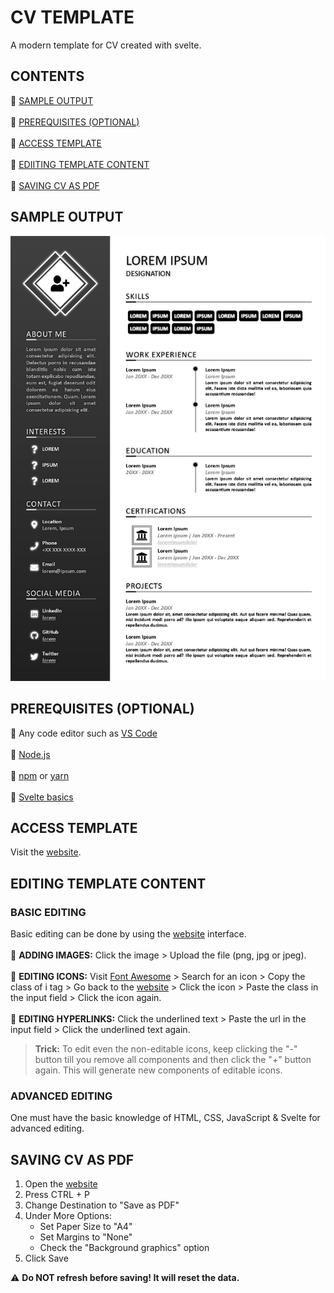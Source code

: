 # CV TEMPLATE

A modern template for CV created with svelte.

## CONTENTS

:white_square_button: [SAMPLE OUTPUT](#sample-output)
<br /><br />:white_square_button: [PREREQUISITES (OPTIONAL)](#prerequisites-optional)
<br /><br />:white_square_button: [ACCESS TEMPLATE](#access-template)
<br /><br />:white_square_button: [EDIITING TEMPLATE CONTENT](#editing-template-content)
<br /><br />:white_square_button: [SAVING CV AS PDF](#saving-cv-as-pdf)

## SAMPLE OUTPUT

![CV](/public/images/sample.jpg)

## PREREQUISITES (OPTIONAL)

:white_square_button: Any code editor such as [VS Code](https://code.visualstudio.com/download)
<br /><br />:white_square_button: [Node.js](https://nodejs.org/en)
<br /><br />:white_square_button: [npm](https://www.npmjs.com) or [yarn](https://yarnpkg.com)
<br /><br />:white_square_button: [Svelte basics](https://svelte.dev)

## ACCESS TEMPLATE

Visit the <a class="link-gray-dark"  href="https://psi-chi.github.io/modern-cv-template/"><span class="link-hover-gray">website</span></a>.

## EDITING TEMPLATE CONTENT

### BASIC EDITING

Basic editing can be done by using the <a href="https://psi-chi.github.io/modern-cv-template/">website</a> interface.
<br />
<br />:white_square_button: **ADDING IMAGES:** Click the image > Upload the file (png, jpg or jpeg).
<br />
<br />:white_square_button: **EDITING ICONS:** Visit <a href="https://psi-chi.github.io/modern-cv-template/">Font Awesome</a> > Search for an icon > Copy the class of i tag > Go back to the <a href="https://psi-chi.github.io/modern-cv-template/">website</a> > Click the icon > Paste the class in the input field > Click the icon again.
<br />
<br />:white_square_button: **EDITING HYPERLINKS:** Click the underlined text > Paste the url in the input field > Click the underlined text again.
<br />

> **Trick:** To edit even the non-editable icons, keep clicking the "-" button till you remove all components and then click the "+" button again. This will generate new components of editable icons.

### ADVANCED EDITING

One must have the basic knowledge of HTML, CSS, JavaScript & Svelte for advanced editing.

## SAVING CV AS PDF

1. Open the <a href="https://psi-chi.github.io/modern-cv-template/">website</a>
2. Press CTRL + P
3. Change Destination to "Save as PDF"
4. Under More Options:
   - Set Paper Size to "A4"
   - Set Margins to "None"
   * Check the "Background graphics" option
5. Click Save

:warning: **Do NOT refresh before saving! It will reset the data.**
